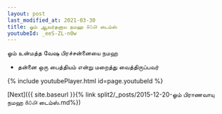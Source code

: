 ```yaml
---
layout: post
last_modified_at: 2021-03-30
title: ஓம் ஆவர்தனாய நமஹ ௧௦௮ டைம்ஸ்
youtubeId: _eeS-ZL-n0w
---
```

 
 
 ஓம் உன்மத்த வேஷ பிரச்சன்னையை நமஹ  
 
 -  தன்னை ஒரு பைத்தியம் என்று மறைத்து வைத்திருப்பவர் 
 
  
 
  
 
 
 
 
 
 


{% include youtubePlayer.html id=page.youtubeId %}
 
[Next]({{ site.baseurl }}{% link  split2/_posts/2015-12-20-ஓம் பிராணவாயு நமஹ ௧௦௮ டைம்ஸ்.md%})
 
